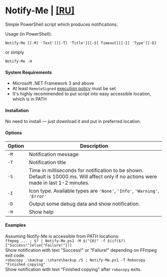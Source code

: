 # Notify-Me | [[RU]](README.RU.md)
Simple PowerShell script which produces notifications.

Usage (in PowerShell):
```
Notify-Me [[-M] 'Text'][[-T] 'Title'][[-S] Timeout][[-I] 'Type'][-D]
```
or simply
```
Notify-Me -H
```

#### System Requirements
* Microsoft .NET Framework 3 and above
* At least `RemoteSigned` [execution policy](https://technet.microsoft.com/en-us/library/ee176961.aspx) must be set
* It's highly recommended to put script into easy accessible location, which is in PATH

#### Installation
No need to install — just download it and put in preferred location.

#### Options
Option | Description
----|----
`-M` | Notification message
`-T` | Notification title
`-S` | Time in milliseconds for notification to be shown. Default is 10000 ms. Will affect only if no actions were made in last 1-2 minutes.
`-I` | Icon type. Available types are `'None'`, `'Info'`, `'Warning'`, `'Error'`
`-D` | Output some debug data and show notification.
`-H` | Show help


#### Examples
Assuming Notify-Me is accessible from PATH locations:    
 `ffmpeg ... ; $? | Notify-Me.ps1 -M $("{0}" -f $(if($?){"Success!"}else{"Failure!"}))`    
 Show notification with text "Success!" or "Failure!" depending on FFmpeg exit code.    
 `robocopy .\backup .\share\backup /S ; Notify-Me.ps1 -T Robocopy "Finished copying"`    
Show notification with text "Finished copying" after `robocopy` exits.
